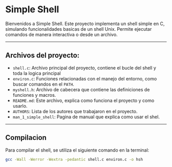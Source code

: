 # Simple Shell

Bienvenidos a Simple Shell. Este proyecto implementa un shell simple en C, simulando funcionalidades basicas de un shell Unix. Permite ejecutar comandos de manera interactiva o desde un archivo.

---

## Archivos del proyecto:

- `shell.c`: Archivo principal del proyecto, contiene el bucle del shell y toda la logica principal
- `environ.c`: Funciones relacionadas con el manejo del entorno, como buscar comandos en el `PATH`.
- `myshell.h`: Archivo de cabecera que contiene las definiciones de funciones y macros.
- `README.md`: Este archivo, explica como funciona el proyecto y como usarlo.
- `AUTHORS`: Lista de los autores que trabajaron en el proyecto.
- `man_1_simple_shell`: Pagina de manual que explica como usar el shel.

---

## Compilacion

Para compilar el shell, se utiliza el siguiente comando en la terminal:

```bash
gcc -Wall -Werror -Wextra -pedantic shell.c environ.c -o hsh

